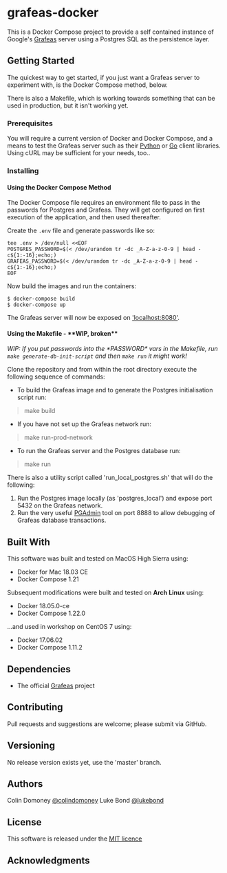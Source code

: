 # grafeas-docker

This is a Docker Compose project to provide a self contained instance of Google's [Grafeas](https://grafeas.io/) server using a Postgres SQL as the persistence layer.

## Getting Started

The quickest way to get started, if you just want a Grafeas server to
experiment with, is the Docker Compose method, below.

There is also a Makefile, which is working towards something that can be used
in production, but it isn't working yet.

### Prerequisites

You will require a current version of Docker and Docker Compose, and a means to
test the Grafeas server such as their
[Python](https://github.com/grafeas/client-python) or
[Go](https://github.com/grafeas/client-go) client libraries. Using cURL may be
sufficient for your needs, too..

### Installing

#### Using the Docker Compose Method

The Docker Compose file requires an environment file to pass in the passwords
for Postgres and Grafeas. They will get configured on first execution of the
application, and then used thereafter.

Create the `.env` file and generate passwords like so:

```
tee .env > /dev/null <<EOF
POSTGRES_PASSWORD=$(< /dev/urandom tr -dc _A-Z-a-z-0-9 | head -c${1:-16};echo;)
GRAFEAS_PASSWORD=$(< /dev/urandom tr -dc _A-Z-a-z-0-9 | head -c${1:-16};echo;)
EOF
```

Now build the images and run the containers:

```
$ docker-compose build
$ docker-compose up
```

The Grafeas server will now be exposed on ['localhost:8080'](localhost:8080).

#### Using the Makefile - \*\*WIP, broken\*\*

_WIP: If you put passwords into the \*PASSWORD\* vars in the Makefile, run `make
generate-db-init-script` and then `make run` it might work!_

Clone the repository and from within the root directory execute the following
sequence of commands:

* To build the Grafeas image and to generate the Postgres initialisation script run:
> make build

* If you have not set up the Grafeas network run:
> make run-prod-network

* To run the Grafeas server and the Postgres database run: 
> make run

There is also a utility script called 'run_local_postgres.sh' that will do the following:

1. Run the Postgres image locally (as 'postgres_local') and expose port 5432 on the Grafeas network.
2. Run the very useful [PGAdmin](https://www.pgadmin.org/) tool on port 8888 to allow debugging of Grafeas database transactions. 

## Built With

This software was built and tested on MacOS High Sierra using:

* Docker for Mac 18.03 CE
* Docker Compose 1.21

Subsequent modifications were built and tested on **Arch Linux** using:

* Docker 18.05.0-ce
* Docker Compose 1.22.0

...and used in workshop on CentOS 7 using:

* Docker 17.06.02
* Docker Compose 1.11.2

## Dependencies

* The official [Grafeas](https://github.com/grafeas/grafeas) project

## Contributing

Pull requests and suggestions are welcome; please submit via GitHub.

## Versioning

No release version exists yet, use the 'master' branch.

## Authors

Colin Domoney [@colindomoney](https://twitter.com/colindomoney?lang=en)
Luke Bond [@lukebond](https://twitter.com/lukebond?lang=en)

## License

This software is released under the
[MIT licence](https://github.com/controlplaneio/grafeas-docker/blob/master/LICENSE)

## Acknowledgments

